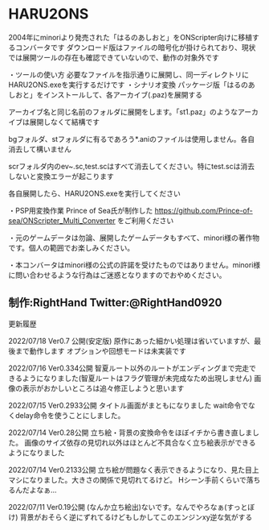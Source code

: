 # HARU2ONS
2004年にminoriより発売された「はるのあしおと」をONScripter向けに移植するコンバータです
ダウンロード版はファイルの暗号化が掛けられており、現状では展開ツールの存在も確認できていないので、動作の対象外です

・ツールの使い方
必要なファイルを指示通りに展開し、同一ディレクトリにHARU2ONS.exeを実行するだけです
・シナリオ変換
パッケージ版「はるのあしおと」をインストールして、各アーカイブ(.paz)を展開する

アーカイブ名と同じ名前のフォルダに展開をします。「st1.paz」のようなアーカイブは展開しなくて結構です

bgフォルダ、stフォルダに有るであろう*.aniのファイルは使用しません。各自消去して構いません

scrフォルダ内のev~.sc,test.scはすべて消去してください。特にtest.scは消去しないと変換エラーが起こります


各自展開したら、HARU2ONS.exeを実行してください

・PSP用変換作業
Prince of Sea氏が制作した
https://github.com/Prince-of-sea/ONScripter_Multi_Converter
をご利用ください

・元のゲームデータは勿論、展開したゲームデータもすべて、minori様の著作物です。個人の範囲でお楽しみください。

・本コンバータはminori様の公式の許諾を受けたものではありません。minori様に問い合わせるような行為はご迷惑となりますのでおやめください。

制作:RightHand Twitter:@RightHand0920
---------------------------------------------------------------------------------------------------------------
更新履歴

2022/07/18 Ver0.7 公開(安定版)
原作にあった細かい処理は省いていますが、最後まで動作します
オプションや回想モードは未実装です

2022/07/16 Ver0.334公開
智夏ルート以外のルートがエンディングまで完走できるようになりました(智夏ルートはフラグ管理が未完成なため出現しません)
画像の表示がおかしいところは追々修正しようと思います

2022/07/15 Ver0.2933公開
タイトル画面がまともになりました
wait命令でなくdelay命令を使うことにしました。

2022/07/14 Ver0.28公開
立ち絵・背景の変換命令をほぼイチから書き直しました。
画像のサイズ依存の見切れ以外はほとんど不具合なく立ち絵表示ができるようになりました

2022/07/14 Ver0.2133公開
立ち絵が問題なく表示できるようになり、見た目上マシになりました。大きさの関係で見切れてるけど。
Hシーン手前くらいで落ちるんだよなぁ…

2022/07/11 Ver0.19公開
(なんか立ち絵出)ないです。なんでやろなぁ(すっとぼけ)
背景がおそらく逆にずれてるけどもしかしてこのエンジンxy逆な気がする




